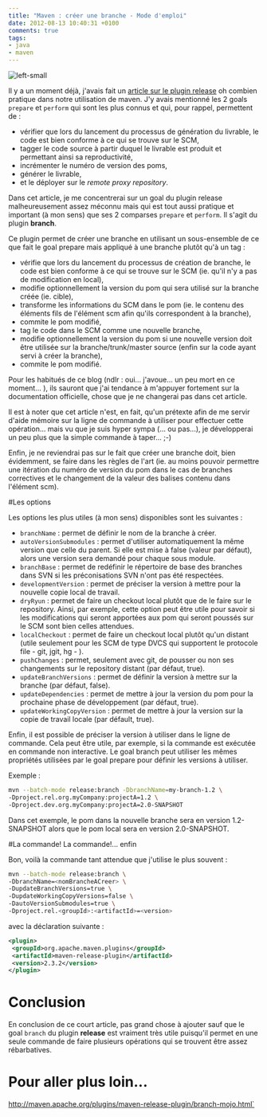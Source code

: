```yaml
---
title: "Maven : créer une branche - Mode d'emploi"
date: 2012-08-13 10:40:31 +0100
comments: true
tags: 
- java
- maven
---
```


![left-small](http://1.bp.blogspot.com/-l-NZQRxE0vI/TevA5LfJQ_I/AAAAAAAAAXI/IP8zRk4wbeg/s1600/maven-logo-2.gif)

Il y a un moment déjà, j'avais fait un [article sur le plugin release](/2010/04/le-plugin-release-un-peu-demystifie.html) oh combien pratique dans notre utilisation de maven. J'y avais mentionné les 2 goals `prepare` et `perform` qui sont les plus connus et qui, pour rappel, permettent de :

* vérifier que lors du lancement du processus de génération du livrable, le code est bien conforme à ce qui se trouve sur le SCM,
* tagger le code source à partir duquel le livrable est produit et permettant ainsi sa reproductivité,
* incrémenter le numéro de version des poms,
* générer le livrable,
* et le déployer sur le _remote proxy repository_.

Dans cet article, je me concentrerai sur un goal du plugin release malheureusement assez méconnu mais qui est tout aussi pratique et important (à mon sens) que ses 2 comparses `prepare` et `perform`. Il s'agit du plugin __branch__.

<!-- more -->

Ce plugin permet de créer une branche en utilisant un sous-ensemble de ce que fait le goal prepare mais appliqué à une branche plutôt qu'à un tag :

* vérifie que lors du lancement du processus de création de branche, le code est bien conforme à ce qui se trouve sur le SCM (ie. qu'il n'y a pas de modification en local),
* modifie optionnellement la version du pom qui sera utilisé sur la branche créée (ie. cible),
* transforme les informations du SCM dans le pom (ie. le contenu des éléments fils de l'élément scm afin qu'ils correspondent à la branche),
* commite le pom modifié,
* tag le code dans le SCM comme une nouvelle branche,
* modifie optionnellement la version du pom si une nouvelle version doit être utilisée sur la branche/trunk/master source (enfin sur la code ayant servi à créer la branche),
* commite le pom modifié.

Pour les habitués de ce blog (ndlr : oui... j'avoue... un peu mort en ce moment... ), ils sauront que j'ai tendance à m'appuyer fortement sur la documentation officielle, chose que je ne changerai pas dans cet article.

Il est à noter que cet article n'est, en fait, qu'un prétexte afin de me servir d'aide mémoire sur la ligne de commande à utiliser pour effectuer cette opération... mais vu que je suis hyper sympa (... ou pas...), je développerai un peu plus que la simple commande à taper... ;-)

Enfin, je ne reviendrai pas sur le fait que créer une branche doit, bien évidemment, se faire dans les règles de l'art (ie. au moins pouvoir permettre une itération du numéro de version du pom dans le cas de branches correctives et le changement de la valeur des balises contenu dans l'élément scm).

#Les options

Les options les plus utiles (à mon sens) disponibles sont les suivantes :

* `branchName` : permet de définir le nom de la branche à créer.
* `autoVersionSubmodules` : permet d'utiliser automatiquement la même version que celle du parent. Si elle est mise à false (valeur par défaut), alors une version sera demandé pour chaque sous module.
* `branchBase` : permet de redéfinir le répertoire de base des branches dans SVN si les préconisations SVN n'ont pas été respectées.
* `developmentVersion` : permet de préciser la version à mettre pour la nouvelle copie local de travail.
* `dryRyun` : permet de faire un checkout local plutôt que de le faire sur le repository. Ainsi, par exemple, cette option peut être utile pour savoir si les modifications qui seront apportées aux pom qui seront poussés sur le SCM sont bien celles attendues.
* `localCheckout` : permet de faire un checkout local plutôt qu'un distant (utile seulement pour les SCM de type DVCS qui supportent le protocole file - git, jgit, hg - ).
* `pushChanges` : permet, seulement avec git, de pousser ou non ses changements sur le repository distant (par défaut, true).
* `updateBranchVersions` : permet de définir la version à mettre sur la branche (par défaut, false).
* `updateDependencies` : permet de mettre à jour la version du pom pour la prochaine phase de développement (par défaut, true).
* `updateWorkingCopyVersion` : permet de mettre à jour la version sur la copie de travail locale (par défault, true).

Enfin, il est possible de préciser la version à utiliser dans le ligne de commande. Cela peut être utile, par exemple, si la commande est exécutée en commande non interactive. Le goal branch peut utiliser les mêmes propriétés utilisées par le goal prepare pour définir les versions à utiliser.

Exemple :

```bash
mvn --batch-mode release:branch -DbranchName=my-branch-1.2 \
-Dproject.rel.org.myCompany:projectA=1.2 \
-Dproject.dev.org.myCompany:projectA=2.0-SNAPSHOT 
```

Dans cet exemple, le pom dans la nouvelle branche sera en version 1.2-SNAPSHOT alors que le pom local sera en version 2.0-SNAPSHOT.

#La commande! La commande!... enfin

Bon, voilà la commande tant attendue que j'utilise le plus souvent :

```bash
mvn --batch-mode release:branch \
-DbranchName=<nomBrancheACreer> \
-DupdateBranchVersions=true \
-DupdateWorkingCopyVersions=false \
-DautoVersionSubmodules=true \
-Dproject.rel.<groupId>:<artifactId>=<version> 
```
avec la déclaration suivante :

```xml
<plugin>
 <groupId>org.apache.maven.plugins</groupId>
 <artifactId>maven-release-plugin</artifactId>
 <version>2.3.2</version>
</plugin>
```

# Conclusion

En conclusion de ce court article, pas grand chose à ajouter sauf que le goal `branch` du plugin __release__ est vraiment très utile puisqu'il permet en une seule commande de faire plusieurs opérations qui se trouvent être assez rébarbatives.

# Pour aller plus loin...

http://maven.apache.org/plugins/maven-release-plugin/branch-mojo.html`
